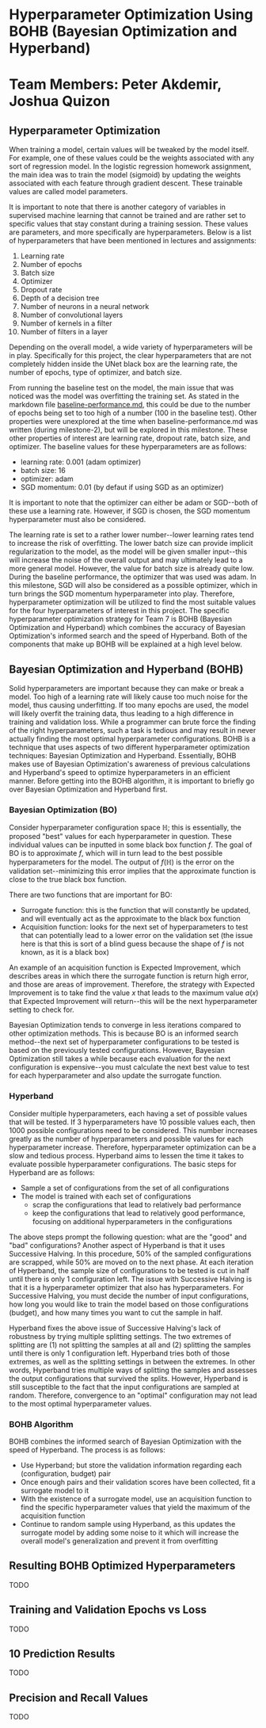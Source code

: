 # Hyperparameter Optimization Using BOHB (Bayesian Optimization and Hyperband)

# Team Members: Peter Akdemir, Joshua Quizon

## Hyperparameter Optimization
When training a model, certain values will be tweaked by the model itself.  For example, one of these values could be the weights associated with any sort of regression model.  In the logistic regression homework assignment, the main idea was to train the model (sigmoid) by updating the weights associated with each feature through gradient descent.  These trainable values are called model parameters.<br>

It is important to note that there is another category of variables in supervised machine learning that cannot be trained and are rather set to specific values that stay constant during a training session.  These values are parameters, and more specifically are hyperparameters.  Below is a list of hyperparameters that have been mentioned in lectures and assignments:
1. Learning rate
2. Number of epochs
3. Batch size
4. Optimizer
5. Dropout rate
6. Depth of a decision tree
7. Number of neurons in a neural network
8. Number of convolutional layers
9. Number of kernels in a filter
10. Number of filters in a layer 

Depending on the overall model, a wide variety of hyperparameters will be in play.  Specifically for this project, the clear hyperparameters that are not completely hidden inside the UNet black box are the learning rate, the number of epochs, type of optimizer, and batch size. <br>

From running the baseline test on the model, the main issue that was noticed was the model was overfitting the training set.  As stated in the markdown file [baseline-performance.md](baseline-performance.md), this could be due to the number of epochs being set to too high of a number (100 in the baseline test).  Other properties were unexplored at the time when baseline-performance.md was written (during milestone-2), but will be explored in this milestone.  These other properties of interest are learning rate, dropout rate, batch size, and optimizer.  The baseline values for these hyperparameters are as follows:
- learning rate: 0.001 (adam optimizer)
- batch size: 16
- optimizer: adam
- SGD momentum: 0.01 (by defaut if using SGD as an optimizer)

It is important to note that the optimizer can either be adam or SGD--both of these use a learning rate.  However, if SGD is chosen, the SGD momentum hyperparameter must also be considered.<br>

The learning rate is set to a rather lower number--lower learning rates tend to increase the risk of overfitting.  The lower batch size can provide implicit regularization to the model, as the model will be given smaller input--this will increase the noise of the overall output and may ultimately lead to a more general model.  However, the value for batch size is already quite low.  During the baseline performance, the optimizer that was used was adam.  In this milestone, SGD will also be considered as a possible optimizer, which in turn brings the SGD momentum hyperparameter into play.  Therefore, hyperparameter optimization will be utilized to find the most suitable values for the four hyperparameters of interest in this project.  The specific hyperparameter optimization strategy for Team 7 is BOHB (Bayesian Optimization and Hyperband) which combines the accuracy of Bayesian Optimization's informed search and the speed of Hyperband.  Both of the components that make up BOHB will be explained at a high level below.

## Bayesian Optimization and Hyperband (BOHB)
Solid hyperparameters are important because they can make or break a model.  Too high of a learning rate will likely cause too much noise for the model, thus causing underfitting.  If too many epochs are used, the model will likely overfit the training data, thus leading to a high difference in training and validation loss.  While a programmer can brute force the finding of the right hyperparameters, such a task is tedious and may result in never actually finding the most optimal hyperparameter configurations.  BOHB is a technique that uses aspects of two different hyperparameter optimization techniques: Bayesian Optimization and Hyperband.  Essentially, BOHB makes use of Bayesian Optimization's awareness of previous calculations and Hyperband's speed to optimize hyperparameters in an efficient manner.  Before getting into the BOHB algorithm, it is important to briefly go over Bayesian Optimization and Hyperband first.

### Bayesian Optimization (BO)
Consider hyperparameter configuration space $\mathbb{H}$; this is essentially, the proposed "best" values for each hyperparameter in question.  These individual values can be inputted in some black box function $f$.  The goal of BO is to approximate $f$, which will in turn lead to the best possible hyperparameters for the model.  The output of $f(\mathbb{H})$ is the error on the validation set--minimizing this error implies that the approximate function is close to the true black box function.<br>

There are two functions that are important for BO:
- Surrogate function: this is the function that will constantly be updated, and will eventually act as the approximate to the black box function
- Acquisition function: looks for the next set of hyperparameters to test that can potentially lead to a lower error on the validation set (the issue here is that this is sort of a blind guess because the shape of $f$ is not known, as it is a black box)

An example of an acquisition function is Expected Improvement, which describes areas in which there the surrogate function is return high error, and those are areas of improvement.  Therefore, the strategy with Expected Improvement is to take find the value $x$ that leads to the maximum value $a(x)$ that Expected Improvement will return--this will be the next hyperparameter setting to check for.

Bayesian Optimization tends to converge in less iterations compared to other optimization methods.  This is because BO is an informed search method--the next set of hyperparameter configurations to be tested is based on the previously tested configurations.  However, Bayesian Optimization still takes a while because each evaluation for the next configuration is expensive--you must calculate the next best value to test for each hyperparameter and also update the surrogate function.

### Hyperband
Consider multiple hyperparameters, each having a set of possible values that will be tested.  If 3 hyperparameters have 10 possible values each, then 1000 possible configurations need to be considered.  This number increases greatly as the number of hyperparameters and possible values for each hyperparameter increase.  Therefore, hyperparameter optimization can be a slow and tedious process.  Hyperband aims to lessen the time it takes to evaluate possible hyperparameter configurations.  The basic steps for Hyperband are as follows:
- Sample a set of configurations from the set of all configurations
- The model is trained with each set of configurations
    - scrap the configurations that lead to relatively bad performance
    - keep the configurations that lead to relatively good performance, focusing on additional hyperparameters in the configurations

The above steps prompt the following question: what are the "good" and "bad" configurations?  Another aspect of Hyperband is that it uses Successive Halving.  In this procedure, 50% of the sampled configurations are scrapped, while 50% are moved on to the next phase.  At each iteration of Hyperband, the sample size of configurations to be tested is cut in half until there is only 1 configuration left.  The issue with Successive Halving is that it is a hyperparameter optimizer that also has hyperparameters.  For Successive Halving, you must decide the number of input configurations, how long you would like to train the model based on those configurations (budget), and how many times you want to cut the sample in half.<br>

Hyperband fixes the above issue of Successive Halving's lack of robustness by trying multiple splitting settings.  The two extremes of splitting are (1) not splitting the samples at all and (2) splitting the samples until there is only 1 configuration left.  Hyperband tries both of those extremes, as well as the splitting settings in between the extremes.  In other words, Hyperband tries multiple ways of splitting the samples and assesses the output configurations that survived the splits. However, Hyperband is still susceptible to the fact that the input configurations are sampled at random.  Therefore, convergence to an "optimal" configuration may not lead to the most optimal hyperparameter values.
### BOHB Algorithm
BOHB combines the informed search of Bayesian Optimization with the speed of Hyperband.  The process is as follows:
- Use Hyperband; but store the validation information regarding each (configuration, budget) pair
- Once enough pairs and their validation scores have been collected, fit a surrogate model to it
- With the existence of a surrogate model, use an acquisition function to find the specific hyperparameter values that yield the maximum of the acquisition function
- Continue to random sample using Hyperband, as this updates the surrogate model by adding some noise to it which will increase the overall model's generalization and prevent it from overfitting

## Resulting BOHB Optimized Hyperparameters
TODO

## Training and Validation Epochs vs Loss
TODO

## 10 Prediction Results
TODO

## Precision and Recall Values
TODO
